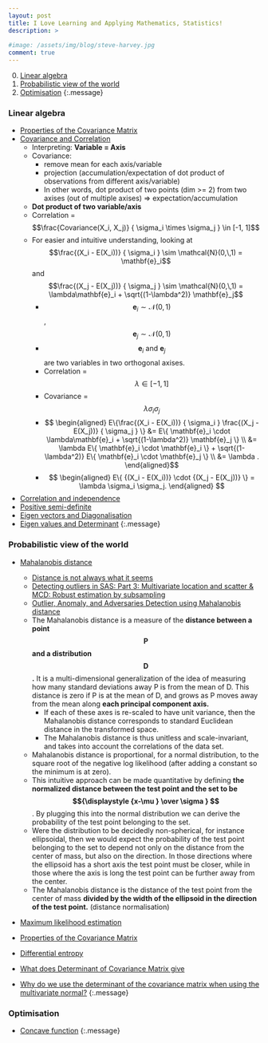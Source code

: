 ```yaml
---
layout: post
title: I Love Learning and Applying Mathematics, Statistics!
description: >
  
#image: /assets/img/blog/steve-harvey.jpg
comment: true
---
```




0. [Linear algebra](#linear-algebra)
0. [Probabilistic view of the world](#probabilistic-view-of-the-world)
0. [Optimisation](#optimisation)
{:.message}


### Linear algebra
* [Properties of the Covariance Matrix](http://www.robots.ox.ac.uk/~davidc/pubs/tt2015_dac1.pdf)
* [Covariance and Correlation](https://www.mathsisfun.com/data/correlation.html)
    * Interpreting: **Variable = Axis**
    * Covariance: 
        * remove mean for each axis/variable 
        * projection (accumulation/expectation of dot product of observations from different axis/variable)
        * In other words, dot product of two points (dim >= 2) from two axises (out of multiple axises) => expectation/accumulation
    * **Dot product of two variable/axis**
    * Correlation = $$\frac{Covariance(X_i, X_j)} { \sigma_i \times \sigma_j } \in [-1, 1]$$ 
    * For easier and intuitive understanding, looking at $$\frac{(X_i - E(X_i))} { \sigma_i } \sim \mathcal{N}(0,\,1) = \mathbf{e}_i$$ and $$\frac{(X_j - E(X_j))} { \sigma_j } \sim \mathcal{N}(0,\,1) = \lambda\mathbf{e}_i + \sqrt{(1-\lambda^2)} \mathbf{e}_j$$
        * $$\mathbf{e}_i \sim \mathcal{N}(0,\,1)$$, $$\mathbf{e}_j \sim \mathcal{N}(0,\,1)$$
        * $$\mathbf{e}_i \text{ and } \mathbf{e}_j $$ are two variables in two orthogonal axises. 
        * Correlation = $$\lambda \in [-1, 1]$$  
        * Covariance = $$\lambda \sigma_i \sigma_j$$ 
        * $$
\begin{aligned}
  E\{\frac{(X_i - E(X_i))} { \sigma_i }  \frac{(X_j - E(X_j))} { \sigma_j } \} &= E\{ \mathbf{e}_i \cdot \lambda\mathbf{e}_i + \sqrt{(1-\lambda^2)} \mathbf{e}_j \} \\
  &= \lambda E\{ \mathbf{e}_i \cdot \mathbf{e}_i  \} + \sqrt{(1-\lambda^2)} E\{ \mathbf{e}_i \cdot \mathbf{e}_j \} \\
  &= \lambda .
\end{aligned}$$
        * $$
        \begin{aligned}
  E\{ {(X_i - E(X_i))}  \cdot {(X_j - E(X_j))}  \} =  \lambda  \sigma_i  \sigma_j.
    \end{aligned}
    $$
* [Correlation and independence](https://en.wikipedia.org/wiki/Correlation_and_dependence#Correlation_and_independence)
* [Positive semi-definite]()
* [Eigen vectors and Diagonalisation]()
* [Eigen values and Determinant]()
{:.message}

### Probabilistic view of the world
* [Mahalanobis distance](https://en.wikipedia.org/wiki/Mahalanobis_distance)
    * [Distance is not always what it seems](https://blogs.sas.com/content/iml/2012/02/15/what-is-mahalanobis-distance.html)
    * [Detecting outliers in SAS: Part 3: Multivariate location and scatter & MCD: Robust estimation by subsampling](https://blogs.sas.com/content/iml/2012/02/02/detecting-outliers-in-sas-part-3-multivariate-location-and-scatter.html)
    * [Outlier, Anomaly, and Adversaries Detection using Mahalanobis distance](https://github.com.cnpmjs.org/XinshaoAmosWang/DerivativeManipulation/blob/master/OutlierDetection_RobustInference.pptx.pdf)
    * The Mahalanobis distance is a measure of the **distance between a point $$\mathrm{P}$$ and a distribution $$\mathbf{D}$$.**
    It is a multi-dimensional generalization of the idea of measuring how many standard deviations away P is from the mean of D. This distance is zero if P is at the mean of D, and grows as P moves away from the mean along **each principal component axis.** 
        * If each of these axes is re-scaled to have unit variance, then the Mahalanobis distance corresponds to standard Euclidean distance in the transformed space. 
        * The Mahalanobis distance is thus unitless and scale-invariant, and takes into account the correlations of the data set. 
    * Mahalanobis distance is proportional, for a normal distribution, to the square root of the negative log likelihood (after adding a constant so the minimum is at zero).
    * This intuitive approach can be made quantitative by defining **the normalized distance between the test point and the set to be $${\displaystyle {x-\mu } \over \sigma } $$**. By plugging this into the normal distribution we can derive the probability of the test point belonging to the set.
    * Were the distribution to be decidedly non-spherical, for instance ellipsoidal, then we would expect the probability of the test point belonging to the set to depend not only on the distance from the center of mass, but also on the direction. In those directions where the ellipsoid has a short axis the test point must be closer, while in those where the axis is long the test point can be further away from the center.
    * The Mahalanobis distance is the distance of the test point from the center of mass **divided by the width of the ellipsoid in the direction of the test point.** (distance normalisation)
* [Maximum likelihood estimation](https://en.wikipedia.org/wiki/Maximum_likelihood_estimation)

* [Properties of the Covariance Matrix](http://www.robots.ox.ac.uk/~davidc/pubs/tt2015_dac1.pdf)

* [Differential entropy](https://en.wikipedia.org/wiki/Differential_entropy)

* [What does Determinant of Covariance Matrix give](https://math.stackexchange.com/questions/889425/what-does-determinant-of-covariance-matrix-give)

* [Why do we use the determinant of the covariance matrix when using the multivariate normal?](https://stats.stackexchange.com/questions/89952/why-do-we-use-the-determinant-of-the-covariance-matrix-when-using-the-multivaria)
{:.message}

### Optimisation
* [Concave function](https://en.wikipedia.org/wiki/Concave_function)
{:.message}